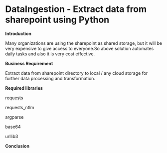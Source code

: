 # DataIngestion - Extract data from sharepoint using Python
**Introduction**

Many organizations are using the sharepoint as shared storage, but it will be very expensive to give access to everyone.So above solution automates daily tasks and also it is very cost effective. 

**Business Requirement**

Extract data from sharepoint directory to local / any cloud storage for further data processing and transformation.

**Required libraries**

requests

requests_ntlm

argparse

base64

urllib3


**Conclusion**

